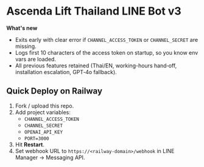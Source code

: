 
# Ascenda Lift Thailand LINE Bot v3

**What's new**
- Exits early with clear error if `CHANNEL_ACCESS_TOKEN` or `CHANNEL_SECRET` are missing.
- Logs first 10 characters of the access token on startup, so you know env vars are loaded.
- All previous features retained (Thai/EN, working-hours hand‑off, installation escalation, GPT‑4o fallback).

## Quick Deploy on Railway

1. Fork / upload this repo.
2. Add project variables:
   - `CHANNEL_ACCESS_TOKEN`
   - `CHANNEL_SECRET`
   - `OPENAI_API_KEY`
   - `PORT=3000`
3. Hit **Restart**.
4. Set webhook URL to `https://<railway-domain>/webhook` in LINE Manager → Messaging API.
